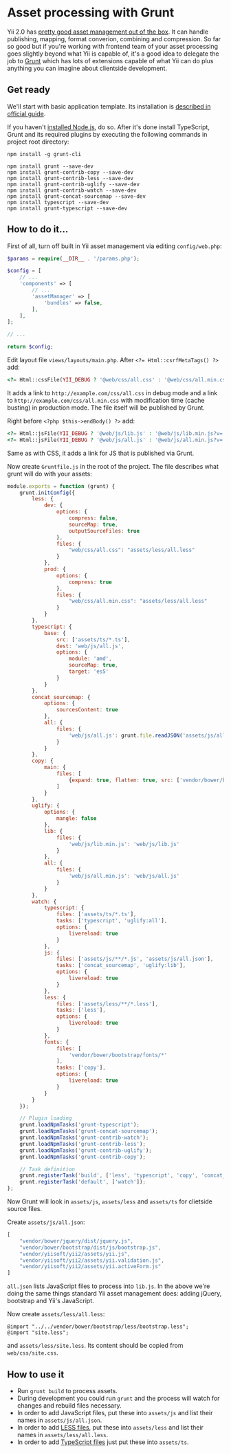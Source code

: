 Asset processing with Grunt
===========================

Yii 2.0 has [pretty good asset management out of the box](http://www.yiiframework.com/doc-2.0/guide-structure-assets.html).
It can handle publishing, mapping, format converion, combining and compression. So far so good but if you're working with
frontend team of your asset processing goes slightly beyond what Yii is capable of, it's a good idea to delegate the job to
[Grunt](http://gruntjs.com/) which has lots of extensions capable of what Yii can do plus anything you can imagine about
clientside development.

Get ready
---------

We'll start with basic application template. Its installation is
[described in official guide](http://www.yiiframework.com/doc-2.0/guide-start-installation.html).

If you haven't [installed Node.js](http://nodejs.org/), do so. After it's done install TypeScript, Grunt and
its required plugins by executing the following commands in project root directory:

```
npm install -g grunt-cli

npm install grunt --save-dev
npm install grunt-contrib-copy --save-dev
npm install grunt-contrib-less --save-dev
npm install grunt-contrib-uglify --save-dev
npm install grunt-contrib-watch --save-dev
npm install grunt-concat-sourcemap --save-dev
npm install typescript --save-dev
npm install grunt-typescript --save-dev
```

How to do it...
---------------

First of all, turn off built in Yii asset management via editing `config/web.php`:

```php
$params = require(__DIR__ . '/params.php');

$config = [
    // ...
    'components' => [
        // ...
        'assetManager' => [
            'bundles' => false,
        ],
    ],
];

// ...

return $config;
```

Edit layout file `views/layouts/main.php`. After `<?= Html::csrfMetaTags() ?>` add:

```php
<?= Html::cssFile(YII_DEBUG ? '@web/css/all.css' : '@web/css/all.min.css?v=' . filemtime(Yii::getAlias('@webroot/css/all.min.css'))) ?>
```

It adds a link to `http://example.com/css/all.css` in debug mode and a link to `http://example.com/css/all.min.css` with
modification time (cache busting) in production mode. The file itself will be published by Grunt.

Right before `<?php $this->endBody() ?>`  add:

```php
<?= Html::jsFile(YII_DEBUG ? '@web/js/lib.js' : '@web/js/lib.min.js?v=' . filemtime(Yii::getAlias('@webroot/js/lib.min.js'))) ?>
<?= Html::jsFile(YII_DEBUG ? '@web/js/all.js' : '@web/js/all.min.js?v=' . filemtime(Yii::getAlias('@webroot/js/all.min.js'))) ?>
```

Same as with CSS, it adds a link for JS that is published via Grunt.

Now create `Gruntfile.js` in the root of the project. The file describes what grunt will do with your assets:

```javascript
module.exports = function (grunt) {
    grunt.initConfig({
        less: {
            dev: {
                options: {
                    compress: false,
                    sourceMap: true,
                    outputSourceFiles: true
                },
                files: {
                    "web/css/all.css": "assets/less/all.less"
                }
            },
            prod: {
                options: {
                    compress: true
                },
                files: {
                    "web/css/all.min.css": "assets/less/all.less"
                }
            }
        },
        typescript: {
            base: {
                src: ['assets/ts/*.ts'],
                dest: 'web/js/all.js',
                options: {
                    module: 'amd',
                    sourceMap: true,
                    target: 'es5'
                }
            }
        },
        concat_sourcemap: {
            options: {
                sourcesContent: true
            },
            all: {
                files: {
                    'web/js/all.js': grunt.file.readJSON('assets/js/all.json')
                }
            }
        },
        copy: {
            main: {
                files: [
                    {expand: true, flatten: true, src: ['vendor/bower/bootstrap/fonts/*'], dest: 'web/fonts/', filter: 'isFile'}
                ]
            }
        },
        uglify: {
            options: {
                mangle: false
            },
            lib: {
                files: {
                    'web/js/lib.min.js': 'web/js/lib.js'
                }
            },
            all: {
                files: {
                    'web/js/all.min.js': 'web/js/all.js'
                }
            }
        },
        watch: {
            typescript: {
                files: ['assets/ts/*.ts'],
                tasks: ['typescript', 'uglify:all'],
                options: {
                    livereload: true
                }
            },
            js: {
                files: ['assets/js/**/*.js', 'assets/js/all.json'],
                tasks: ['concat_sourcemap', 'uglify:lib'],
                options: {
                    livereload: true
                }
            },
            less: {
                files: ['assets/less/**/*.less'],
                tasks: ['less'],
                options: {
                    livereload: true
                }
            },
            fonts: {
                files: [
                    'vendor/bower/bootstrap/fonts/*'
                ],
                tasks: ['copy'],
                options: {
                    livereload: true
                }
            }
        }
    });

    // Plugin loading
    grunt.loadNpmTasks('grunt-typescript');
    grunt.loadNpmTasks('grunt-concat-sourcemap');
    grunt.loadNpmTasks('grunt-contrib-watch');
    grunt.loadNpmTasks('grunt-contrib-less');
    grunt.loadNpmTasks('grunt-contrib-uglify');
    grunt.loadNpmTasks('grunt-contrib-copy');

    // Task definition
    grunt.registerTask('build', ['less', 'typescript', 'copy', 'concat_sourcemap', 'uglify']);
    grunt.registerTask('default', ['watch']);
};
```

Now Grunt will look in `assets/js`, `assets/less` and `assets/ts` for clietside source files.

Create `assets/js/all.json`:

```javascript
[
    "vendor/bower/jquery/dist/jquery.js",
    "vendor/bower/bootstrap/dist/js/bootstrap.js",
    "vendor/yiisoft/yii2/assets/yii.js",
    "vendor/yiisoft/yii2/assets/yii.validation.js",
    "vendor/yiisoft/yii2/assets/yii.activeForm.js"
]
```

`all.json` lists JavaScript files to process into `lib.js`. In the above we're doing the same things
standard Yii asset management does: adding jQuery, bootstrap and Yii's JavaScript.

Now create `assets/less/all.less`:

```less
@import "../../vendor/bower/bootstrap/less/bootstrap.less";
@import "site.less";
```

and `assets/less/site.less`. Its content should be copied from `web/css/site.css`.

How to use it
-------------

- Run `grunt build` to process assets.
- During development you could run `grunt` and
the process will watch for changes and rebuild files necessary.
- In order to add JavaScript files, put these into `assets/js` and list their names in `assets/js/all.json`.
- In order to add [LESS files](http://lesscss.org/), put these into `assets/less` and list their names in `assets/less/all.less`.
- In order to add [TypeScript files](http://www.typescriptlang.org/) just put these into `assets/ts`.
